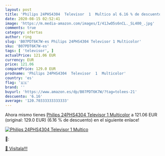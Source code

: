 ```yaml
---
layout: post
title: 'Philips 24PHS4304  Televisor  1  Multico al 6.16 % de descuento'
date: 2020-08-15 02:52:41
image: 'https://m.media-amazon.com/images/I/41JwO5s6nCL._SL400_.jpg'
comments: true
category: ofertas
author: ring
slug: 'B07PDT6K7W-es Philips 24PHS4304 Televisor 1 Multicolor'
sku: 'B07PDT6K7W-es'
tags: [ 'televisor', ]
actualPrice: 121.06 EUR
currency: EUR
price: 121.06
comparePrice: 129.0 EUR
prodname: 'Philips 24PHS4304  Televisor  1  Multicolor'
country: 'es'
flag: '🇪🇸'
brand: ''
buyurl: 'https://www.amazon.es/dp/B07PDT6K7W/?tag=tolees-21'
descuento: '6.16'
average: '120.70333333333333'
---
```


Ahora mismo tienes [Philips 24PHS4304  Televisor  1  Multicolor](https://www.amazon.es/dp/B07PDT6K7W/?tag=tolees-21) a 121.06 EUR (original: 129.0 EUR) (6.16 %  de descuento) en el siguiente enlace!

[![Philips 24PHS4304  Televisor  1  Multico](https://m.media-amazon.com/images/I/41JwO5s6nCL._SL400_.jpg)](https://www.amazon.es/dp/B07PDT6K7W/?tag=tolees-21)

🔎:


[🛒 Visítala!!!](https://www.amazon.es/dp/B07PDT6K7W/?tag=tolees-21)
